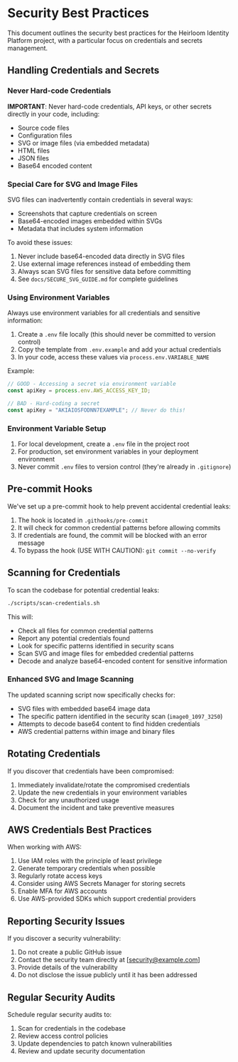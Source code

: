 # Security Best Practices

This document outlines the security best practices for the Heirloom Identity Platform project, with a particular focus on credentials and secrets management.

## Handling Credentials and Secrets

### Never Hard-code Credentials

**IMPORTANT**: Never hard-code credentials, API keys, or other secrets directly in your code, including:
- Source code files
- Configuration files
- SVG or image files (via embedded metadata)
- HTML files
- JSON files
- Base64 encoded content

### Special Care for SVG and Image Files

SVG files can inadvertently contain credentials in several ways:
- Screenshots that capture credentials on screen
- Base64-encoded images embedded within SVGs
- Metadata that includes system information

To avoid these issues:
1. Never include base64-encoded data directly in SVG files
2. Use external image references instead of embedding them
3. Always scan SVG files for sensitive data before committing
4. See `docs/SECURE_SVG_GUIDE.md` for complete guidelines

### Using Environment Variables

Always use environment variables for all credentials and sensitive information:

1. Create a `.env` file locally (this should never be committed to version control)
2. Copy the template from `.env.example` and add your actual credentials
3. In your code, access these values via `process.env.VARIABLE_NAME`

Example:
```javascript
// GOOD - Accessing a secret via environment variable
const apiKey = process.env.AWS_ACCESS_KEY_ID;

// BAD - Hard-coding a secret
const apiKey = "AKIAIOSFODNN7EXAMPLE"; // Never do this!
```

### Environment Variable Setup

1. For local development, create a `.env` file in the project root
2. For production, set environment variables in your deployment environment
3. Never commit `.env` files to version control (they're already in `.gitignore`)

## Pre-commit Hooks

We've set up a pre-commit hook to help prevent accidental credential leaks:

1. The hook is located in `.githooks/pre-commit`
2. It will check for common credential patterns before allowing commits
3. If credentials are found, the commit will be blocked with an error message
4. To bypass the hook (USE WITH CAUTION): `git commit --no-verify`

## Scanning for Credentials

To scan the codebase for potential credential leaks:

```bash
./scripts/scan-credentials.sh
```

This will:
- Check all files for common credential patterns
- Report any potential credentials found
- Look for specific patterns identified in security scans
- Scan SVG and image files for embedded credential patterns
- Decode and analyze base64-encoded content for sensitive information

### Enhanced SVG and Image Scanning

The updated scanning script now specifically checks for:
- SVG files with embedded base64 image data
- The specific pattern identified in the security scan (`image0_1097_3250`)
- Attempts to decode base64 content to find hidden credentials
- AWS credential patterns within image and binary files

## Rotating Credentials

If you discover that credentials have been compromised:

1. Immediately invalidate/rotate the compromised credentials
2. Update the new credentials in your environment variables
3. Check for any unauthorized usage
4. Document the incident and take preventive measures

## AWS Credentials Best Practices

When working with AWS:

1. Use IAM roles with the principle of least privilege
2. Generate temporary credentials when possible
3. Regularly rotate access keys
4. Consider using AWS Secrets Manager for storing secrets
5. Enable MFA for AWS accounts
6. Use AWS-provided SDKs which support credential providers

## Reporting Security Issues

If you discover a security vulnerability:

1. Do not create a public GitHub issue
2. Contact the security team directly at [security@example.com] 
3. Provide details of the vulnerability
4. Do not disclose the issue publicly until it has been addressed

## Regular Security Audits

Schedule regular security audits to:

1. Scan for credentials in the codebase
2. Review access control policies
3. Update dependencies to patch known vulnerabilities
4. Review and update security documentation